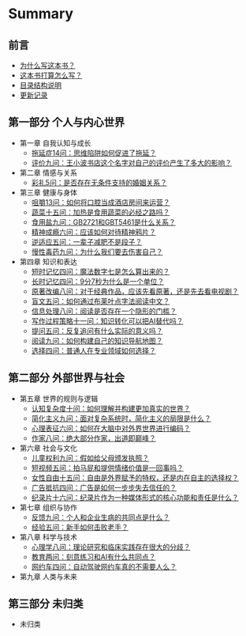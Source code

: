 # Summary

## 前言

* [为什么写这本书？](front-matter/为什么写这本书？.md)
* [这本书打算怎么写？](front-matter/这本书打算怎么写？.md)
* [目录结构说明](front-matter/目录结构说明.md)
* [更新记录](front-matter/更新记录.md)

## 第一部分 个人与内心世界

* 第一章 自我认知与成长
  * [拖延症14问：思维陷阱如何促进了拖延？](2024/12/拖延症14问：思维陷阱如何促进了拖延？.md)
  * [评价九问：王小波书店这个名字对自己的评价产生了多大的影响？](2024/10/评价九问：王小波书店这个名字对自己的评价产生了多大的影响？.md)
* 第二章 情感与关系
  * [彩礼5问：是否存在无条件支持的婚姻关系？](2024/12/彩礼5问：是否存在无条件支持的婚姻关系？.md)
* 第三章 健康与身体
  * [咀嚼13问：如何将口腔当成酒店房间来运营？](2024/11/咀嚼13问：如何将口腔当成酒店房间来运营？.md)
  * [蔬菜十五问：加热是食用蔬菜的必经之路吗？](2024/10/蔬菜十五问：加热是食用蔬菜的必经之路吗？.md)
  * [食用盐九问：GB2721和GBT5461是什么关系？](2024/08/食用盐九问：GB2721和GBT5461是什么关系？.md)
  * [精神成瘾六问：应该如何对待精神鸦片？](2024/10/精神成瘾六问：应该如何对待精神鸦片？.md)
  * [逆适应五问：一辈子减肥不是段子？](2024/08/逆适应五问：一辈子减肥不是段子？.md)
  * [慢性毒药九问：为什么我们要去伤害自己？](2024/10/慢性毒药九问：为什么我们要去伤害自己？.md)
* 第四章 知识和表达
  * [短时记忆四问：魔法数字七是怎么算出来的？](2024/08/短时记忆四问：魔法数字七是怎么算出来的？.md)
  * [长时记忆四问：9分7秒为什么是一个单位？](2024/08/长时记忆四问：9分7秒为什么是一个单位？.md)
  * [原著改编八问：对于经典作品，应该先看原著，还是先去看电视剧？](2024/08/原著改编八问：对于经典作品，应该先看原著，还是先去看电视剧？.md)
  * [盲文五问：如何通过布莱叶点字法阅读中文？](2024/08/盲文五问：如何通过布莱叶点字法阅读中文？.md)
  * [信息处理八问：阅读是否存在一个隐形的门槛？](2024/08/信息处理八问：阅读是否存在一个隐形的门槛？.md)
  * [写作过程策略十一问：知识转化可以把AI替代吗？](2024/08/写作过程策略十一问：知识转化可以把AI替代吗？.md)
  * [提问五问：反复追问有什么实际的意义吗？](2024/08/提问五问：反复追问有什么实际的意义吗？.md)
  * [阅读九问：如何构建自己的知识导航地图？](2024/08/阅读九问：如何构建自己的知识导航地图？.md)
  * [选择四问：普通人在专业领域如何选择？](2024/08/选择四问：普通人在专业领域如何选择？.md)

## 第二部分 外部世界与社会

* 第五章 世界的规则与逻辑
  * [认知复杂度十问：如何理解并构建更加真实的世界？](2024/08/认知复杂度十问：如何理解并构建更加真实的世界？.md)
  * [简化主义九问：面对复杂系统时，简化主义的局限是什么？](2024/09/简化主义九问：面对复杂系统时，简化主义的局限是什么？.md)
  * [心理表征六问：如何在大脑中对外界世界进行编码？](2024/08/心理表征六问：如何在大脑中对外界世界进行编码？.md)
  * [作家八问：绝大部分作家，出道即巅峰？](2024/08/作家八问：绝大部分作家，出道即巅峰？.md)
* 第六章 社会与文化
  * [儿童权利九问：假如给父母颁发执照？](2024/08/儿童权利九问：假如给父母颁发执照？.md)
  * [短视频五问：拍马屁和提供情绪价值是一回事吗？](2024/08/短视频五问：拍马屁和提供情绪价值是一回事吗？.md)
  * [女性自由十五问：自由是外界赋予的特权，还是内在自主的选择权？](2024/08/女性自由十五问：自由是外界赋予的特权，还是内在自主的选择权？.md)
  * [广告抵抗四问：广告是如何一步步失去信任的？](2024/08/广告抵抗四问：广告是如何一步步失去信任的？.md)
  * [纪录片十六问：纪录片作为一种媒体形式的核心功能和责任是什么？](2024/08/纪录片十六问：纪录片作为一种媒体形式的核心功能和责任是什么？.md)
* 第七章 组织与协作
  * [反馈九问：个人和企业生病的共同点是什么？](2024/08/反馈九问：个人和企业生病的共同点是什么？.md)
  * [经验五问：新手如何击败老手？](2024/08/经验五问：新手如何击败老手？.md)
* 第八章 科学与技术
  * [心理学八问：理论研究和临床实践存在很大的分歧？](2024/08/心理学八问：理论研究和临床实践存在很大的分歧？.md)
  * [教育两问：刻意练习和AI有什么共同点？](2024/08/教育两问：刻意练习和AI有什么共同点？.md)
  * [网约车四问：自动驾驶网约车真的不需要人么？](2024/08/网约车四问：自动驾驶网约车真的不需要人么？.md)
* 第九章 人类与未来

## 第三部分 未归类

* 未归类
